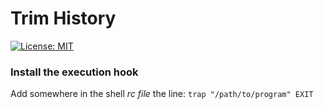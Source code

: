 # Trim History

[![License: MIT](https://img.shields.io/badge/License-MIT-yellow.svg?style=flat-square)](https://opensource.org/licenses/MIT)

### Install the execution hook

Add somewhere in the shell *rc file* the line: `trap "/path/to/program" EXIT`
